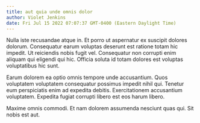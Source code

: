 ```yaml
---
title: aut quia unde omnis dolor
author: Violet Jenkins
date: Fri Jul 15 2022 07:07:37 GMT-0400 (Eastern Daylight Time)
---
```

Nulla iste recusandae atque in. Et porro ut aspernatur ex suscipit dolores dolorum. Consequatur earum voluptas deserunt est ratione totam hic impedit. Ut reiciendis nobis fugit vel. Consequatur non corrupti enim aliquam qui eligendi qui hic. Officia soluta id totam dolores est voluptas voluptatibus hic sunt.

 Earum dolorem ea optio omnis tempore unde accusantium. Quos voluptatem voluptatem consequatur possimus impedit nihil qui. Tenetur eum perspiciatis enim ad expedita debitis. Exercitationem accusantium voluptatem. Expedita fugiat corrupti libero est eos harum libero.

 Maxime omnis commodi. Et nam dolorem assumenda nesciunt quas qui. Sit nobis est aut.